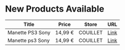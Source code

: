 # New Products Available

| Title | Price | Store | URL |
|---|---|---|---|
| Manette PS3 Sony | 14,99 € | COUILLET | [Link](https://www.cashconverters.be/fr/accessoires-jeux-video/838868-manette-ps3-sony.html) |
| Manette ps3 Sony | 14,99 € | COUILLET | [Link](https://www.cashconverters.be/fr/accessoires-jeux-video/838434-manette-ps3-sony.html) |

